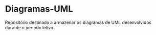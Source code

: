 # Diagramas-UML
Repositório destinado a armazenar os diagramas de UML desenvolvidos durante o período letivo.
